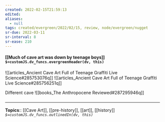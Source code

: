 ```yaml
---
created: 2022-02-15T21:59:13 
edited: 
aliases:
  - null
tags: created/evergreen/2022/02/15, review, node/evergreen/nugget
sr-due: 2022-03-11
sr-interval: 8
sr-ease: 210
---
```


#### [[Much of cave art was down by teenage boys]] `$=customJS.dv_funcs.evergreenHeader(dv, this)`
![[articles_Ancient Cave Art Full of Teenage Graffiti  Live Science#285753076q]]
![[articles_Ancient Cave Art Full of Teenage Graffiti  Live Science#285756251q]]

Different cave
![[books_The Anthropocene Reviewed#287295946q]]

### <hr class="footnote"/>

**Topics**:: [[Cave Art]], [[pre-history]], [[art]], [[history]]
*`$=customJS.dv_funcs.outlinedIn(dv, this)`*
